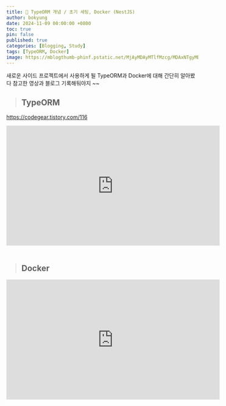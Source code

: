 ```yaml
---
title: 📖 TypeORM 개념 / 초기 세팅, Docker (NestJS)
author: bokyung
date: 2024-11-09 00:00:00 +0800
toc: true
pin: false
published: true
categories: [Blogging, Study]
tags: [TypeORM, Docker]
image: https://mblogthumb-phinf.pstatic.net/MjAyMDAyMTlfMzcg/MDAxNTgyMDg5MTM2NzE0.Xq2IMilcO2-SJ_3Nzj82hJmk-6hAhoU468ijX9wjLl8g.MWX6mmdTt7-KRBh7EF481CirHfxu_Xbjm6EtOAaJK0wg.PNG.doghter4our/2.PNG?type=w800
---
```


<!-- 글자색 넣기 <span style="color: #239ED0">    </span>  -->
<!-- 띄어쓰기   &nbsp;   -->
<!-- 이미지 사이즈   {: width="80%" height="80%" .normal} -->
<!-- 이미지 {: .normal} <br> -->
<!-- 이미지 ![img]() -->

새로운 사이드 프로젝트에서 사용하게 될 TypeORM과 Docker에 대해 간단히 알아봤다
참고한 영상과 블로그 기록해둬야지 ~~

> ## TypeORM

<https://codegear.tistory.com/116>
<br>

<iframe width="560" height="315" src="https://www.youtube.com/embed/yzsN620ZYpw?si=ULpKlLWkY94jvNgR" title="YouTube video player" frameborder="0" allow="accelerometer; autoplay; clipboard-write; encrypted-media; gyroscope; picture-in-picture; web-share" referrerpolicy="strict-origin-when-cross-origin" allowfullscreen></iframe>

<br>
<br>

> ## Docker

<iframe width="560" height="315" src="https://www.youtube.com/embed/52fBv-O5HBQ?si=vQqL6ZN2jqqzi0Q1" title="YouTube video player" frameborder="0" allow="accelerometer; autoplay; clipboard-write; encrypted-media; gyroscope; picture-in-picture; web-share" referrerpolicy="strict-origin-when-cross-origin" allowfullscreen></iframe>
